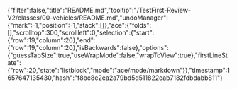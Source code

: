 {"filter":false,"title":"README.md","tooltip":"/TestFirst-Review-V2/classes/00-vehicles/README.md","undoManager":{"mark":-1,"position":-1,"stack":[]},"ace":{"folds":[],"scrolltop":300,"scrollleft":0,"selection":{"start":{"row":19,"column":20},"end":{"row":19,"column":20},"isBackwards":false},"options":{"guessTabSize":true,"useWrapMode":false,"wrapToView":true},"firstLineState":{"row":20,"state":"listblock","mode":"ace/mode/markdown"}},"timestamp":1657647135430,"hash":"f8bc8e2ea2a79bd5d511822eab7182fdbdabb811"}